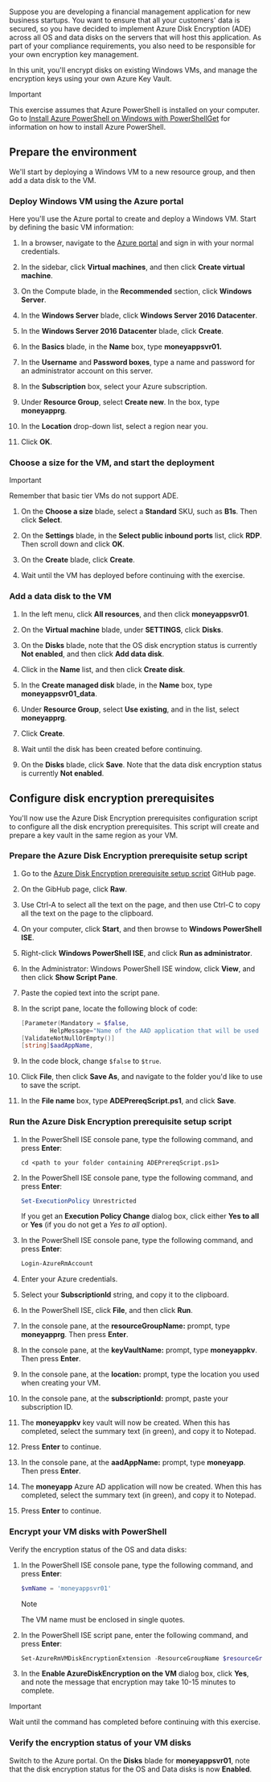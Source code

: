 Suppose you are developing a financial management application for new business startups. You want to ensure that all your customers' data is secured, so you have decided to implement Azure Disk Encryption (ADE) across all OS and data disks on the servers that will host this application. As part of your compliance requirements, you also need to be responsible for your own encryption key management.

In this unit, you'll encrypt disks on existing Windows VMs, and manage the encryption keys using your own Azure Key Vault.

> [!IMPORTANT] 
> This exercise assumes that Azure PowerShell is installed on your computer. Go to [Install Azure PowerShell on Windows with PowerShellGet](https://docs.microsoft.com/powershell/azure/install-azurerm-ps?view=azurermps-6.7.0) for information on how to install Azure PowerShell.

## Prepare the environment

We'll start by deploying a Windows VM to a new resource group, and then add a data disk to the VM.

### Deploy Windows VM using the Azure portal

Here you'll use the Azure portal to create and deploy a Windows VM. Start by defining the basic VM information:

1. In a browser, navigate to the [Azure portal](http://portal.azure.com) and sign in with your normal credentials.

1. In the sidebar, click **Virtual machines**, and then click **Create virtual machine**.

1. On the Compute blade, in the **Recommended** section, click **Windows Server**.

1. In the **Windows Server** blade, click **Windows Server 2016 Datacenter**.

1. In the **Windows Server 2016 Datacenter** blade, click **Create**.

1. In the **Basics** blade, in the **Name** box, type **moneyappsvr01.**

1. In the **Username** and **Password boxes**, type a name and password for an administrator account on this server.

1. In the **Subscription** box, select your Azure subscription.

1. Under **Resource Group**, select **Create new**. In the box, type **moneyapprg**.

1. In the **Location** drop-down list, select a region near you.

1. Click **OK**.

### Choose a size for the VM, and start the deployment

> [!IMPORTANT]
> Remember that basic tier VMs do not support ADE.

1. On the **Choose a size** blade, select a **Standard** SKU, such as **B1s**. Then click **Select**.

1. On the **Settings** blade, in the **Select public inbound ports** list, click **RDP**. Then scroll down and click **OK**.

1. On the **Create** blade, click **Create**.

1. Wait until the VM has deployed before continuing with the exercise.

### Add a data disk to the VM

1. In the left menu, click **All resources**, and then click **moneyappsvr01**.

1. On the **Virtual machine** blade, under **SETTINGS**, click **Disks**.

1. On the **Disks** blade, note that the OS disk encryption status is currently **Not enabled**, and then click **Add data disk**.

1. Click in the **Name** list, and then click **Create disk**.

1. In the **Create managed disk** blade, in the **Name** box, type **moneyappsvr01_data**.

1. Under **Resource Group**, select **Use existing**, and in the list, select **moneyapprg**.

1. Click **Create**.

1. Wait until the disk has been created before continuing.

1. On the **Disks** blade, click **Save**. Note that the data disk encryption status is currently **Not enabled**.

## Configure disk encryption prerequisites

You'll now use the Azure Disk Encryption prerequisites configuration script to configure all the disk encryption prerequisites. This script will create and prepare a key vault in the same region as your VM.

### Prepare the Azure Disk Encryption prerequisite setup script

1. Go to the [Azure Disk Encryption prerequisite setup script](https://github.com/Azure/azure-powershell/blob/master/src/ResourceManager/Compute/Commands.Compute/Extension/AzureDiskEncryption/Scripts/AzureDiskEncryptionPreRequisiteSetup.ps1) GitHub page.

1. On the GibHub page, click **Raw**.

1. Use Ctrl-A to select all the text on the page, and then use Ctrl-C to copy all the text on the page to the clipboard.

1. On your computer, click **Start**, and then browse to **Windows PowerShell ISE**.

1. Right-click **Windows PowerShell ISE**, and click **Run as administrator**.

1. In the Administrator: Windows PowerShell ISE window, click **View**, and then click **Show Script Pane**.

1. Paste the copied text into the script pane.

1. In the script pane, locate the following block of code:

    ```powershell
    [Parameter(Mandatory = $false,
            HelpMessage="Name of the AAD application that will be used to write secrets to KeyVault. A new application with this name will be created if one doesn't exist. If this app already exists, pass aadClientSecret parameter to the script")]
    [ValidateNotNullOrEmpty()]
    [string]$aadAppName,
    ```
1. In the code block, change `$false` to `$true`.

1. Click **File**, then click **Save As**, and navigate to the folder you'd like to use to save the script.

1. In the **File name** box, type **ADEPrereqScript.ps1**, and click **Save**.

### Run the Azure Disk Encryption prerequisite setup script

1. In the  PowerShell ISE console pane, type the following command, and press **Enter**:

   ```console
   cd <path to your folder containing ADEPrereqScript.ps1>
   ```

1. In the PowerShell ISE console pane, type the following command, and press **Enter**:

   ```powershell
   Set-ExecutionPolicy Unrestricted
   ```

   If you get an **Execution Policy Change** dialog box, click either **Yes to all** or **Yes** (if you do not get a _Yes to all_ option).

1. In the  PowerShell ISE console pane, type the following command, and press **Enter**:

   ```powershell
   Login-AzureRmAccount
   ```

1. Enter your Azure credentials.

1. Select your **SubscriptionId** string, and copy it to the clipboard.

1. In the PowerShell ISE, click **File**, and then click **Run**.

1. In the console pane, at the **resourceGroupName:** prompt, type  **moneyapprg**. Then press **Enter**.

1. In the console pane, at the **keyVaultName:** prompt, type **moneyappkv**. Then press **Enter**.

1. In the console pane, at the **location:** prompt, type the location you used when creating your VM.

1. In the console pane, at the **subscriptionId:** prompt, paste your subscription ID.

1. The **moneyappkv** key vault will now be created. When this has completed, select the summary text (in green), and copy it to Notepad.

1. Press **Enter** to continue.

1. In the console pane, at the **aadAppName:**  prompt, type **moneyapp**. Then press **Enter**.

1. The **moneyapp** Azure AD application will now be created. When this has completed, select the summary text (in green), and copy it to Notepad.

1. Press **Enter** to continue.

### Encrypt your VM disks with PowerShell

Verify the encryption status of the OS and data disks:

1. In the PowerShell ISE console pane, type the following command, and press **Enter**:

    ```powershell
    $vmName = 'moneyappsvr01'
    ```

    > [!NOTE]
    > The VM name must be enclosed in single quotes.

1. In the PowerShell ISE script pane, enter the following command, and press **Enter**:

    ```powershell
    Set-AzureRmVMDiskEncryptionExtension -ResourceGroupName $resourceGroupName -VMName $vmName -AadClientID $aadClientID -AadClientSecret $aadClientSecret -DiskEncryptionKeyVaultUrl $diskEncryptionKeyVaultUrl -DiskEncryptionKeyVaultId $keyVaultResourceId -VolumeType All
    ```

1. In the **Enable AzureDiskEncryption on the VM** dialog box, click **Yes**, and note the message that encryption may take 10-15 minutes to complete.

>[!IMPORTANT]
> Wait until the command has completed before continuing with this exercise.

### Verify the encryption status of your VM disks

Switch to the Azure portal. On the **Disks** blade for **moneyappsvr01**, note that the disk encryption status for the OS and Data disks is now **Enabled**.
